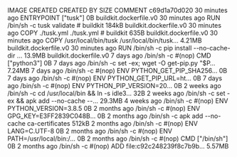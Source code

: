 IMAGE CREATED CREATED BY SIZE COMMENT
c69d1a70d020 30 minutes ago ENTRYPOINT ["tusk"] 0B buildkit.dockerfile.v0
<missing> 30 minutes ago RUN /bin/sh -c tusk validate # buildkit 184kB buildkit.dockerfile.v0
<missing> 30 minutes ago COPY ./tusk.yml ./tusk.yml # buildkit 635B buildkit.dockerfile.v0
<missing> 30 minutes ago COPY /usr/local/bin/tusk /usr/local/bin/tusk… 4.21MB buildkit.dockerfile.v0
<missing> 30 minutes ago RUN /bin/sh -c pip install --no-cache-dir … 13.9MB buildkit.dockerfile.v0
<missing> 7 days ago /bin/sh -c #(nop) CMD ["python3"] 0B
<missing> 7 days ago /bin/sh -c set -ex; wget -O get-pip.py "\$P… 7.24MB
<missing> 7 days ago /bin/sh -c #(nop) ENV PYTHON_GET_PIP_SHA256… 0B
<missing> 7 days ago /bin/sh -c #(nop) ENV PYTHON_GET_PIP_URL=ht… 0B
<missing> 7 days ago /bin/sh -c #(nop) ENV PYTHON_PIP_VERSION=20… 0B
<missing> 2 weeks ago /bin/sh -c cd /usr/local/bin && ln -s idle3… 32B
<missing> 2 weeks ago /bin/sh -c set -ex && apk add --no-cache --… 29.3MB
<missing> 4 weeks ago /bin/sh -c #(nop) ENV PYTHON_VERSION=3.8.5 0B
<missing> 2 months ago /bin/sh -c #(nop) ENV GPG_KEY=E3FF2839C048B… 0B
<missing> 2 months ago /bin/sh -c apk add --no-cache ca-certificates 512kB
<missing> 2 months ago /bin/sh -c #(nop) ENV LANG=C.UTF-8 0B
<missing> 2 months ago /bin/sh -c #(nop) ENV PATH=/usr/local/bin:/… 0B
<missing> 2 months ago /bin/sh -c #(nop) CMD ["/bin/sh"] 0B
<missing> 2 months ago /bin/sh -c #(nop) ADD file:c92c248239f8c7b9b… 5.57MB
